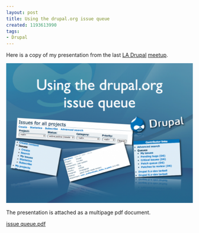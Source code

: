```yaml
--- 
layout: post
title: Using the drupal.org issue queue
created: 1193613990
tags: 
- Drupal
---
```

Here is a copy of my presentation from the last <a href="http://ladrupal.org/">LA Drupal</a> <a href="http://groups.drupal.org/node/6566">meetup</a>.

![slides thumbnail](/images/issue_queue_cover_001.png)

The presentation is attached as a multipage pdf document.

[issue queue.pdf](/files/issue_queue.pdf)

